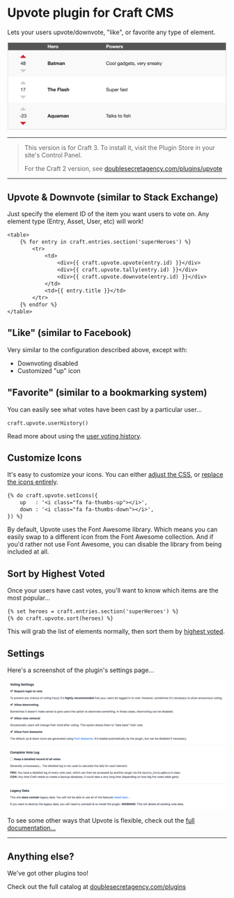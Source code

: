 Upvote plugin for Craft CMS
===========================

Lets your users upvote/downvote, "like", or favorite any type of element.

![](src/resources/img/example-heroes.png)

***

>This version is for Craft 3. To install it, visit the Plugin Store in your site's Control Panel.
>
>For the Craft 2 version, see [doublesecretagency.com/plugins/upvote](https://www.doublesecretagency.com/plugins/upvote)

***

## Upvote & Downvote (similar to Stack Exchange)

Just specify the element ID of the item you want users to vote on. Any element type (Entry, Asset, User, etc) will work!

```twig
<table>
    {% for entry in craft.entries.section('superHeroes') %}
        <tr>
            <td>
                <div>{{ craft.upvote.upvote(entry.id) }}</div>
                <div>{{ craft.upvote.tally(entry.id) }}</div>
                <div>{{ craft.upvote.downvote(entry.id) }}</div>
            </td>
            <td>{{ entry.title }}</td>
        </tr>
    {% endfor %}
</table>
```

## "Like" (similar to Facebook)

Very similar to the configuration described above, except with:
 - Downvoting disabled
 - Customized "up" icon

## "Favorite" (similar to a bookmarking system)

You can easily see what votes have been cast by a particular user...

```twig
craft.upvote.userHistory()
```

Read more about using the [user voting history](https://www.doublesecretagency.com/plugins/upvote/docs/user-vote-history). 

## Customize Icons

It's easy to customize your icons. You can either [adjust the CSS](https://www.doublesecretagency.com/plugins/upvote/docs/customize-your-css), or [replace the icons entirely](https://www.doublesecretagency.com/plugins/upvote/docs/customize-your-icons).

```twig
{% do craft.upvote.setIcons({
    up   : '<i class="fa fa-thumbs-up"></i>',
    down : '<i class="fa fa-thumbs-down"></i>',
}) %}
```

By default, Upvote uses the Font Awesome library. Which means you can easily swap to a different icon from the Font Awesome collection. And if you'd rather not use Font Awesome, you can disable the library from being included at all.

## Sort by Highest Voted

Once your users have cast votes, you'll want to know which items are the most popular...

```twig
{% set heroes = craft.entries.section('superHeroes') %}
{% do craft.upvote.sort(heroes) %}
```

This will grab the list of elements normally, then sort them by [highest voted](https://www.doublesecretagency.com/plugins/upvote/docs/sort-by-highest-voted).

## Settings

Here's a screenshot of the plugin's settings page...

![](src/resources/img/example-settings.png)

To see some other ways that Upvote is flexible, check out the [full documentation...](https://www.doublesecretagency.com/plugins/upvote/docs)

***

## Anything else?

We've got other plugins too!

Check out the full catalog at [doublesecretagency.com/plugins](https://www.doublesecretagency.com/plugins)